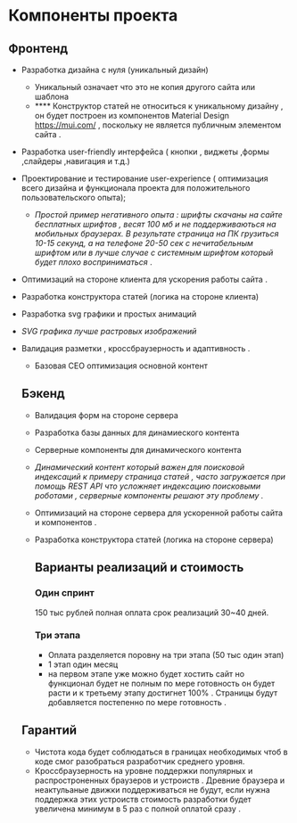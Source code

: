 # Компоненты проекта
## Фронтенд
- Разработка дизайна с нуля (уникальный дизайн)
   - Уникальный означает что это не копия другого сайта или шаблона
   - **** Конструктор статей не относиться к уникальному дизайну , он будет построен из компонентов Material Design https://mui.com/ , поскольку не является публичным элементом сайта .
- Разработка user-friendly интерфейса ( кнопки , виджеты ,формы ,слайдеры ,навигация и т.д.)
- Проектирование и тестирование user-experience ( оптимизация всего дизайна и функционала проекта для положительного пользовательского опыта);
   - _Простой пример негативного опыта : шрифты скачаны на сайте бесплатных шрифтов , весят 100 мб и не поддерживаються на мобильных браузерах.
  В результате страница на ПК грузиться 10-15 секунд, а на телефоне 20-50 сек с нечитабельным шрифтом или в лучше случае с системным шрифтом который будет плохо восприниматься_ .
- Оптимизаций на стороне клиента для ускорения работы сайта .
- Разработка конструктора статей (логика на стороне клиента)
- Разработка svg графики и простых анимаций 
- _SVG графика лучше растровых изображений_
- Валидация разметки , кроссбраузерность и адаптивность .
  - Базовая СЕО оптимизация основной контент 

  ## Бэкенд
  - Валидация форм на стороне сервера
  - Разработка базы данных для динамиеского контента
  - Серверные компоненты для динамического контента
   - _Динамический контент который важен для поисковой индексаций к примеру страница статей , часто загружается при помощь   REST API
     что усложняет индексацию поисковыми роботами , серверные компоненты решают эту проблему ._
  - Оптимизаций на стороне сервера для ускоренной работы сайта и компонентов .
   - Разработка конструктора статей (логика на стороне сервера)

     ## Варианты реализаций и стоимость
      ### Один спринт
     150 тыс рублей полная оплата срок реализаций 30~40 дней.

     ### Три этапа
     - Оплата разделяется поровну на три этапа (50 тыс один этап)
     - 1 этап один месяц
      - на первом этапе уже можно будет хостить сайт но функционал будет не полным по мере готовность он будет расти и к третьему этапу достигнет 100%  . Страницы будут добавляется постепенно по мере готовность  .

    ## Гарантий
  - Чистота кода будет соблюдаться в границах необходимых чтоб в коде смог разобраться разработчик среднего уровня.
  - Кроссбраузерность на уровне поддержки популярных и распростроненных браузеров и устроиств . Древние браузера  и неактульаные движки поддерживаться не будут, если нужна поддержка этих устроиств стоимость разработки будет увеличена минимум в 5 раз с полной оплатой сразу .
